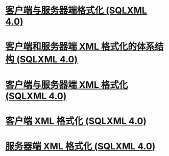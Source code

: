 # [客户端与服务器端格式化 (SQLXML 4.0)](client-side-and-server-side-formatting-sqlxml-4-0.md)
# [客户端和服务器端 XML 格式化的体系结构 (SQLXML 4.0)](architecture-of-client-side-and-server-side-xml-formatting-sqlxml-4-0.md)
# [客户端与服务器端 XML 格式化 (SQLXML 4.0)](client-side-vs-server-side-xml-formatting-sqlxml-4-0.md)
# [客户端 XML 格式化 (SQLXML 4.0)](client-side-xml-formatting-sqlxml-4-0.md)
# [服务器端 XML 格式化 (SQLXML 4.0)](server-side-xml-formatting-sqlxml-4-0.md)
